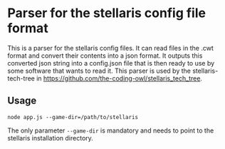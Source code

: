# Parser for the stellaris config file format

This is a parser for the stellaris config files. It can read files in the .cwt format and convert their contents into a json format. It outputs this converted json string into a config.json file that is then ready to use by some software that wants to read it. This parser is used by the stellaris-tech-tree in https://github.com/the-coding-owl/stellaris_tech_tree.

## Usage

`node app.js --game-dir=/path/to/stellaris`

The only parameter `--game-dir` is mandatory and needs to point to the stellaris installation directory.